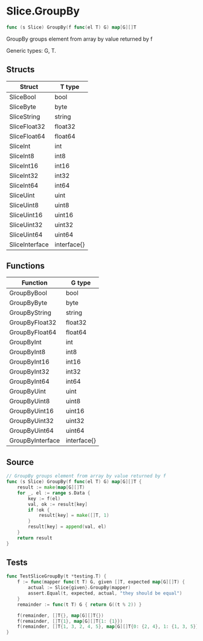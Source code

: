 # Slice.GroupBy

```go
func (s Slice) GroupBy(f func(el T) G) map[G][]T
```

GroupBy groups element from array by value returned by f

Generic types: G, T.

## Structs

| Struct | T type |
| ------ | ------ |
| SliceBool | bool |
| SliceByte | byte |
| SliceString | string |
| SliceFloat32 | float32 |
| SliceFloat64 | float64 |
| SliceInt | int |
| SliceInt8 | int8 |
| SliceInt16 | int16 |
| SliceInt32 | int32 |
| SliceInt64 | int64 |
| SliceUint | uint |
| SliceUint8 | uint8 |
| SliceUint16 | uint16 |
| SliceUint32 | uint32 |
| SliceUint64 | uint64 |
| SliceInterface | interface{} |

## Functions

| Function | G type |
| -------- | ------ |
| GroupByBool | bool |
| GroupByByte | byte |
| GroupByString | string |
| GroupByFloat32 | float32 |
| GroupByFloat64 | float64 |
| GroupByInt | int |
| GroupByInt8 | int8 |
| GroupByInt16 | int16 |
| GroupByInt32 | int32 |
| GroupByInt64 | int64 |
| GroupByUint | uint |
| GroupByUint8 | uint8 |
| GroupByUint16 | uint16 |
| GroupByUint32 | uint32 |
| GroupByUint64 | uint64 |
| GroupByInterface | interface{} |

## Source

```go
// GroupBy groups element from array by value returned by f
func (s Slice) GroupBy(f func(el T) G) map[G][]T {
	result := make(map[G][]T)
	for _, el := range s.Data {
		key := f(el)
		val, ok := result[key]
		if !ok {
			result[key] = make([]T, 1)
		}
		result[key] = append(val, el)
	}
	return result
}
```

## Tests

```go
func TestSliceGroupBy(t *testing.T) {
	f := func(mapper func(t T) G, given []T, expected map[G][]T) {
		actual := Slice{given}.GroupBy(mapper)
		assert.Equal(t, expected, actual, "they should be equal")
	}
	remainder := func(t T) G { return G((t % 2)) }

	f(remainder, []T{}, map[G][]T{})
	f(remainder, []T{1}, map[G][]T{1: {1}})
	f(remainder, []T{1, 3, 2, 4, 5}, map[G][]T{0: {2, 4}, 1: {1, 3, 5}})
}
```